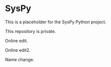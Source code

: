 SysPy
=====
This is a placeholder for the SysPy Python project. 

This repository is private.

Online edit.

Online edit2.

Name change.
